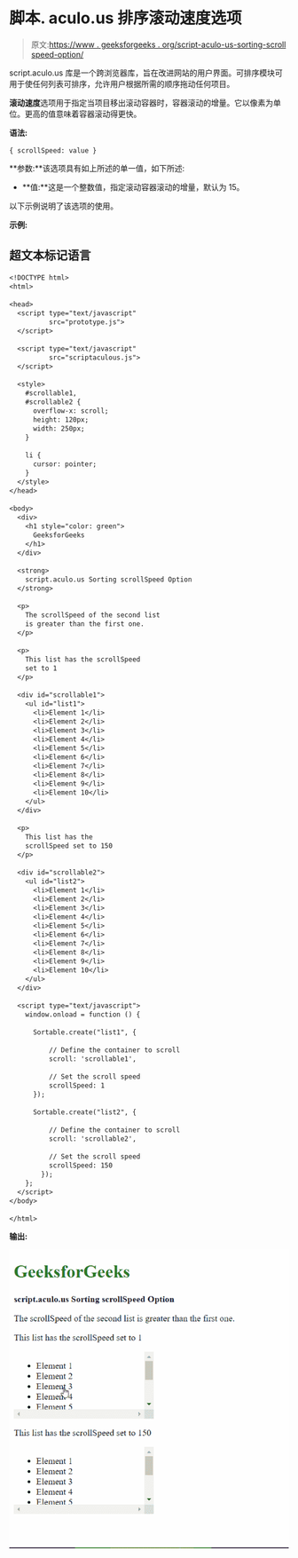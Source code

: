 # 脚本. aculo.us 排序滚动速度选项

> 原文:[https://www . geeksforgeeks . org/script-aculo-us-sorting-scroll speed-option/](https://www.geeksforgeeks.org/script-aculo-us-sorting-scrollspeed-option/)

script.aculo.us 库是一个跨浏览器库，旨在改进网站的用户界面。可排序模块可用于使任何列表可排序，允许用户根据所需的顺序拖动任何项目。

**滚动速度**选项用于指定当项目移出滚动容器时，容器滚动的增量。它以像素为单位。更高的值意味着容器滚动得更快。

**语法:**

```
{ scrollSpeed: value }
```

**参数:**该选项具有如上所述的单一值，如下所述:

*   **值:**这是一个整数值，指定滚动容器滚动的增量，默认为 15。

以下示例说明了该选项的使用。

**示例:**

## 超文本标记语言

```
<!DOCTYPE html>
<html>

<head>
  <script type="text/javascript"
          src="prototype.js">
  </script>

  <script type="text/javascript" 
          src="scriptaculous.js">
  </script>

  <style>
    #scrollable1,
    #scrollable2 {
      overflow-x: scroll;
      height: 120px;
      width: 250px;
    }

    li {
      cursor: pointer;
    }
  </style>
</head>

<body>
  <div>
    <h1 style="color: green">
      GeeksforGeeks
    </h1>
  </div>

  <strong>
    script.aculo.us Sorting scrollSpeed Option
  </strong>

  <p>
    The scrollSpeed of the second list
    is greater than the first one.
  </p>

  <p>
    This list has the scrollSpeed
    set to 1
  </p>

  <div id="scrollable1">
    <ul id="list1">
      <li>Element 1</li>
      <li>Element 2</li>
      <li>Element 3</li>
      <li>Element 4</li>
      <li>Element 5</li>
      <li>Element 6</li>
      <li>Element 7</li>
      <li>Element 8</li>
      <li>Element 9</li>
      <li>Element 10</li>
    </ul>
  </div>

  <p>
    This list has the 
    scrollSpeed set to 150
  </p>

  <div id="scrollable2">
    <ul id="list2">
      <li>Element 1</li>
      <li>Element 2</li>
      <li>Element 3</li>
      <li>Element 4</li>
      <li>Element 5</li>
      <li>Element 6</li>
      <li>Element 7</li>
      <li>Element 8</li>
      <li>Element 9</li>
      <li>Element 10</li>
    </ul>
  </div>

  <script type="text/javascript">
    window.onload = function () {

      Sortable.create("list1", {

          // Define the container to scroll
          scroll: 'scrollable1',

          // Set the scroll speed
          scrollSpeed: 1
      });

      Sortable.create("list2", {

          // Define the container to scroll
          scroll: 'scrollable2',

          // Set the scroll speed
          scrollSpeed: 150
        });
    };
  </script>
</body>

</html>
```

**输出:**

![](img/a4b6d7a74dae185db3680bc7cf5897b6.png)